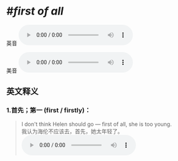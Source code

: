 # ***\#first of all*** 
英音
<audio src="./media/first of all1_AAC.aac" controls="controls"></audio>

美音
<audio src="./media/first of all2_AAC.aac" controls="controls"></audio>



  

英文释义
---
### 1.**首先；第一 (first / firstly)：**  

 > I don't think Helen should go — first of all, she is too young.  
 > 我认为海伦不应该去，首先，她太年轻了。    
<audio src="./media/first-8.aac" controls="controls"></audio>


